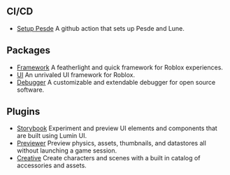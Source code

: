 ## CI/CD

- [Setup Pesde](https://github.com/lumin-org/setup-pesde) A github action that sets up Pesde and Lune. 

## Packages

- [Framework](https://github.com/lumin-org/framework) A featherlight and quick framework for Roblox experiences.
- [UI](https://github.com/lumin-org/ui) An unrivaled UI framework for Roblox. 
- [Debugger](https://github.com/lumin-org/debugger) A customizable and extendable debugger for open source software.

## Plugins

- [Storybook](https://github.com/lumin-org/storybook) Experiment and preview UI elements and components that are built using Lumin UI.
- [Previewer](https://github.com/lumin-org/previewer) Preview physics, assets, thumbnails, and datastores all without launching a game session.
- [Creative](https://github.com/lumin-org/creative) Create characters and scenes with a built in catalog of accessories and assets.
